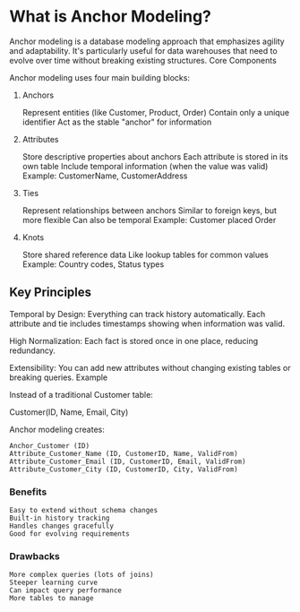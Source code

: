 # What is Anchor Modeling?

Anchor modeling is a database modeling approach that emphasizes agility and adaptability. It's particularly useful for data warehouses that need to evolve over time without breaking existing structures.
Core Components

Anchor modeling uses four main building blocks:

1. Anchors

    Represent entities (like Customer, Product, Order)
    Contain only a unique identifier
    Act as the stable "anchor" for information

2. Attributes

    Store descriptive properties about anchors
    Each attribute is stored in its own table
    Include temporal information (when the value was valid)
    Example: CustomerName, CustomerAddress

3. Ties

    Represent relationships between anchors
    Similar to foreign keys, but more flexible
    Can also be temporal
    Example: Customer placed Order

4. Knots

    Store shared reference data
    Like lookup tables for common values
    Example: Country codes, Status types

## Key Principles

Temporal by Design: Everything can track history automatically. Each attribute and tie includes timestamps showing when information was valid.

High Normalization: Each fact is stored once in one place, reducing redundancy.

Extensibility: You can add new attributes without changing existing tables or breaking queries.
Example

Instead of a traditional Customer table:

Customer(ID, Name, Email, City)

Anchor modeling creates:

    Anchor_Customer (ID)
    Attribute_Customer_Name (ID, CustomerID, Name, ValidFrom)
    Attribute_Customer_Email (ID, CustomerID, Email, ValidFrom)
    Attribute_Customer_City (ID, CustomerID, City, ValidFrom)

### Benefits

    Easy to extend without schema changes
    Built-in history tracking
    Handles changes gracefully
    Good for evolving requirements

### Drawbacks

    More complex queries (lots of joins)
    Steeper learning curve
    Can impact query performance
    More tables to manage
